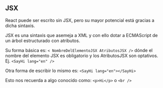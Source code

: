 ## JSX

React puede ser escrito sin JSX, pero su mayor potencial está gracias a dicha
sintaxis.

JSX es una sintaxis que asemeja a XML y con ello dotar a ECMAScript de un árbol
estructurado con atributos.

Su forma básica es: `< NombreDelElementoJSX AtributosJSX />` dónde el nombre del
elemento JSX es obligatorio y los AtributosJSX son optativos. Ej. `<SayHi lang="en" />`

Otra forma de escribir lo mismo es: `<SayHi lang="en"></SayHi>`

Esto nos recuerda a algo conocido como: `<p>Hi</p>` o `<br />`
